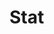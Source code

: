 <EuiPageHeader>
  <EuiPageHeaderSection>
    <EuiTitle @size="l">
      <h1>
        Stat
      </h1>
    </EuiTitle>
  </EuiPageHeaderSection>
</EuiPageHeader>